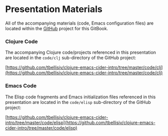 # Presentation Materials

All of the accompanying materials (code, Emacs configuration files) are located within the [GitHub](https://github.com/tbellisiv/clojure-emacs-cider-intro) project for this GitBook. 

### Clojure Code

The accompanying Clojure code/projects referenced in this presentation are located in the ```code/clj``` sub-directory of the GitHub project:

[https://github.com/tbellisiv/clojure-emacs-cider-intro/tree/master/code/clj](https://github.com/tbellisiv/clojure-emacs-cider-intro/tree/master/code/clj)


### Emacs Code

The Elisp code fragments and Emacs initialization files referenced in this presentation are located in the ```code/elisp``` sub-directory of the GitHub project:

[https://github.com/tbellisiv/clojure-emacs-cider-intro/tree/master/code/elisp](https://github.com/tbellisiv/clojure-emacs-cider-intro/tree/master/code/elisp)

